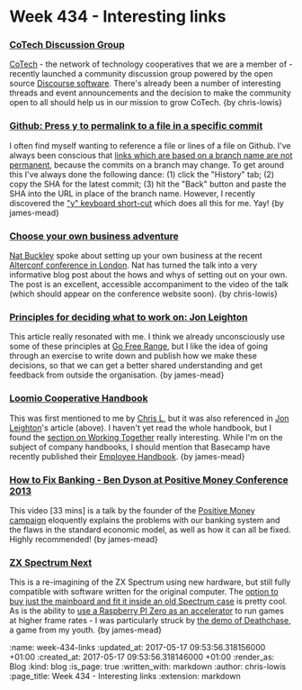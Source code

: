 Week 434 - Interesting links
============================

### [CoTech Discussion Group](https://community.coops.tech/)

[CoTech](https://www.coops.tech/) - the network of technology cooperatives that we are a member of - recently launched a community discussion group powered by the open source [Discourse software](https://www.discourse.org/). There's already been a number of interesting threads and event announcements and the decision to make the community open to all should help us in our mission to grow CoTech. {by chris-lowis}

### [Github: Press y to permalink to a file in a specific commit](https://help.github.com/articles/getting-permanent-links-to-files/#press-y-to-permalink-to-a-file-in-a-specific-commit)

I often find myself wanting to reference a file or lines of a file on Github. I've always been conscious that [links which are based on a branch name are not permanent][dont-link-that-line-number], because the commits on a branch may change. To get around this I've always done the following dance: (1) click the "History" tab; (2) copy the SHA for the latest commit; (3) hit the "Back" button and paste the SHA into the URL in place of the branch name. However, I recently discovered the ["y" keyboard short-cut][github-keyboard-shortcuts-source-code] which does all this for me. Yay! {by james-mead}

[dont-link-that-line-number]: http://andrew.yurisich.com/work/2014/07/16/dont-link-that-line-number/
[github-keyboard-shortcuts-source-code]: https://help.github.com/articles/using-keyboard-shortcuts/#source-code-browsing

### [Choose your own business adventure](https://words.buckleywilliams.com/choose-your-own-business-adventure-745989584b07)

[Nat Buckley](http://ntlk.net/) spoke about setting up your own business at the recent [Alterconf conference in London](https://alterconf.com/conferences/london-england). Nat has turned the talk into a very informative blog post about the hows and whys of setting out on your own. The post is an excellent, accessible accompaniment to the video of the talk (which should appear on the conference website soon). {by chris-lowis}

### [Principles for deciding what to work on: Jon Leighton](http://www.jonathanleighton.com/articles/2017/principles-for-deciding-what-to-work-on/)

This article really resonated with me. I think we already unconsciously use some of these principles at [Go Free Range][], but I like the idea of going through an exercise to write down and publish how we make these decisions, so that we can get a better shared understanding and get feedback from outside the organisation. {by james-mead}

[Go Free Range]: /

### [Loomio Cooperative Handbook](https://loomio.coop/)

This was first mentioned to me by [Chris L][], but it was also referenced in [Jon Leighton][]'s article (above). I haven't yet read the whole handbook, but I found the [section on Working Together][loomio-working-together] really interesting. While I'm on the subject of company handbooks, I should mention that Basecamp have recently published their [Employee Handbook][basecamp-employee-handbook]. {by james-mead}

[Chris L]: /chris-lowis
[Jon Leighton]: http://www.jonathanleighton.com/
[loomio-working-together]: https://loomio.coop/working_together.html
[basecamp-employee-handbook]: https://github.com/basecamp/handbook

### [How to Fix Banking - Ben Dyson at Positive Money Conference 2013](https://www.youtube.com/watch?v=Rd9Pf3Bqp20)

This video [33 mins] is a talk by the founder of the [Positive Money campaign][] eloquently explains the problems with our banking system and the flaws in the standard economic model, as well as how it can all be fixed. Highly recommended! {by james-mead}

[Positive Money campaign]: http://positivemoney.org/

### [ZX Spectrum Next](https://www.kickstarter.com/projects/1835143999/zx-spectrum-next)

This is a re-imagining of the ZX Spectrum using new hardware, but still fully compatible with software written for the original computer. The [option to buy just the mainboard and fit it inside an old Spectrum case][zx-spectrum-next-mainboard] is pretty cool. As is the ability to [use a Raspberry PI Zero as an accelerator][zx-spectrum-next-accelerator] to run games at higher frame rates - I was particularly struck by [the demo of Deathchase][zx-spectrum-next-deathchase-demo-video], a game from my youth. {by james-mead}

[zx-spectrum-next-mainboard]: https://www.kickstarter.com/projects/1835143999/zx-spectrum-next#h:i-love-it-but-i-want
[zx-spectrum-next-accelerator]: https://www.kickstarter.com/projects/1835143999/zx-spectrum-next#h:future-proof-for-ano
[zx-spectrum-next-deathchase-demo-video]: https://www.youtube.com/watch?v=LOl9zJDLgvs#t=4m46s

:name: week-434-links
:updated_at: 2017-05-17 09:53:56.318156000 +01:00
:created_at: 2017-05-17 09:53:56.318146000 +01:00
:render_as: Blog
:kind: blog
:is_page: true
:written_with: markdown
:author: chris-lowis
:page_title: Week 434 - Interesting links
:extension: markdown
